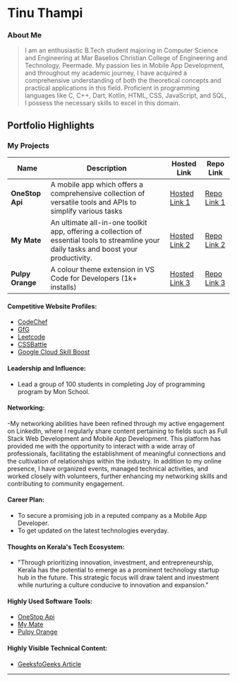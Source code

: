 # Tinu Thampi

### About Me

> I am an enthusiastic B.Tech student majoring in Computer Science and Engineering at Mar Baselios Christian College of Engineering and Technology, Peermade. My passion lies in Mobile App Development, and throughout my academic journey, I have acquired a comprehensive understanding of both the theoretical concepts and practical applications in this field. Proficient in programming languages like C, C++, Dart, Kotlin, HTML, CSS, JavaScript, and SQL, I possess the necessary skills to excel in this domain.


## Portfolio Highlights

### My Projects

| Name                | Description                                                               | Hosted Link                              | Repo Link                                                      |
|---------------------|---------------------------------------------------------------------------|------------------------------------------|----------------------------------------------------------------|
| **OneStop Api**  | A mobile app which offers a comprehensive collection of versatile tools and APIs to simplify various tasks                                            | [Hosted Link 1](https://play.google.com/store/apps/details?id=com.app.onestop_api)    | [Repo Link 1](https://github.com/Tinu-thampi13/OneStop-API)             |
| **My Mate**  | An ultimate all-in-one toolkit app, offering a collection of essential tools to streamline your daily tasks and boost your productivity.                                              | [Hosted Link 2](https://play.google.com/store/apps/details?id=com.tinu_thampi.my_mate)    | [Repo Link 2](https://github.com/Tinu-thampi13/My-Mate)             |
| **Pulpy Orange**  | A colour theme extension in VS Code for Developers (1k+ installs)                                            | [Hosted Link 3](https://marketplace.visualstudio.com/items?itemName=Tinuthampi.Pulpy-Orange)    | [Repo Link 3](https://github.com/Tinu-thampi13/Pulpy-Orange)  


#### Competitive Website Profiles:

- [CodeChef](https://www.codechef.com/users/tinu_thampi)
- [GfG](https://www.geeksforgeeks.org/user/tinuthampi13/)
- [Leetcode](https://leetcode.com/Tinu_thampi/)
- [CSSBattle](https://cssbattle.dev/player/tinu)
- [Google Cloud Skill Boost](https://www.cloudskillsboost.google/public_profiles/9d42d072-0982-48c1-a62e-a0a376f462ca)

#### Leadership and Influence:

- Lead a group of 100 students in completing Joy of programming program by Mon School.


#### Networking:

-My networking abilities have been refined through my active engagement on LinkedIn, where I regularly share content pertaining to fields such as Full Stack Web Development and Mobile App Development. This platform has provided me with the opportunity to interact with a wide array of professionals, facilitating the establishment of meaningful connections and the cultivation of relationships within the industry. In addition to my online presence, I have organized events, managed technical activities, and worked closely with volunteers, further enhancing my networking skills and contributing to community engagement. 

#### Career Plan:

- To secure a promising job in a reputed company as a Mobile App Developer.
- To get updated on the latest technologies everyday.

#### Thoughts on Kerala's Tech Ecosystem:

- "Through prioritizing innovation, investment, and entrepreneurship, Kerala has the potential to emerge as a prominent technology startup hub in the future. This strategic focus will draw talent and investment while nurturing a culture conducive to innovation and expansion."

#### Highly Used Software Tools:
- [OneStop Api](https://play.google.com/store/apps/details?id=com.app.onestop_api)
- [My Mate](https://play.google.com/store/apps/details?id=com.tinu_thampi.my_mate)
- [Pulpy Orange](https://marketplace.visualstudio.com/items?itemName=Tinuthampi.Pulpy-Orange)

#### Highly Visible Technical Content:
- [GeeksfoGeeks Article](https://www.geeksforgeeks.org/what-are-widgets-available-in-flutter/)
---
